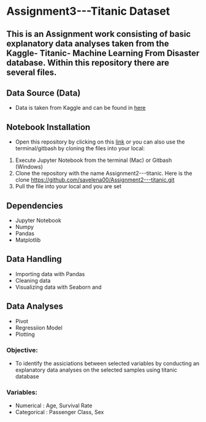 # Assignment3---Titanic Dataset 

## This is an Assignment work consisting of basic explanatory data analyses taken from the Kaggle- Titanic- Machine Learning From Disaster database. Within this repository there are several files.

## Data Source (Data)
  * Data is taken from Kaggle and can be found in [here](https://www.kaggle.com/competitions/titanic/data)
 
## Notebook Installation
  * Open this repository by clicking on this [link](https://github.com/savelena00/Assignment2---titanic) or you can also use the terminal/gitbash by cloning the files into your local:
  
  1. Execute Jupyter Notebook from the terminal (Mac) or Gitbash (Windows)
  2. Clone the repository with the name Assignment2---titanic. Here is the clone https://github.com/savelena00/Assignment2---titanic.git
  3. Pull the file into your local and you are set

## Dependencies
  * Jupyter Notebook
  * Numpy
  * Pandas
  * Matplotlib
  
 ## Data Handling
 * Importing data with Pandas
 * Cleaning data
 * Visualizing data with Seaborn and 
 
 ## Data Analyses
 * Pivot 
 * Regressiion Model 
 * Plotting

### Objective:
  * To identify the assiciations between selected variables by conducting an explanatory data analyses on the selected samples using titanic database
    
### Variables:
  * Numerical : Age, Survival Rate
  * Categorical : Passenger Class, Sex 
    

